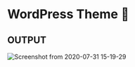 #  WordPress Theme :slightly_smiling_face:

## OUTPUT

![Screenshot from 2020-07-31 15-19-29](https://user-images.githubusercontent.com/48021034/89039933-2e395400-d343-11ea-9287-cfa74c184ea6.png)


